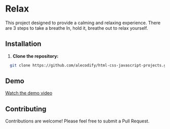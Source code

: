 # Relax

This project designed to provide a calming and relaxing experience. There are 3 steps to take a breathe In, hold it, breathe out to relax yourself.

## Installation

1. **Clone the repository:**
```bash
  git clone https://github.com/alecodify/html-css-javascript-projects.git
```

## Demo
[Watch the demo video](https://github.com/user-attachments/assets/0f9efd2a-cc02-4eae-82cf-1ac8bb1e259d)

## Contributing
Contributions are welcome! Please feel free to submit a Pull Request.